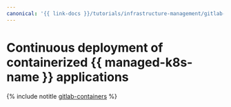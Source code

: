 ```yaml
---
canonical: '{{ link-docs }}/tutorials/infrastructure-management/gitlab-containers'
---
```


# Continuous deployment of containerized {{ managed-k8s-name }} applications

{% include notitle [gitlab-containers](../../_tutorials/dev/gitlab-containers.md) %}